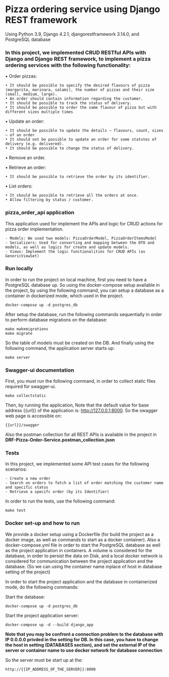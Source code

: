 #  Pizza ordering service using Django REST framework
Using Python 3.9, Django 4.2.1, djangorestframework 3.14.0, and PostgreSQL database

### In this project, we implemented CRUD RESTful APIs with Django and Django REST framework, to implement a pizza ordering services with the following functionality:

• Order pizzas:
    
    • It should be possible to specify the desired flavours of pizza (margarita, marinara, salami), the number of pizzas and their size (small, medium, large).
    • An order should contain information regarding the customer.
    • It should be possible to track the status of delivery.
    • It should be possible to order the same flavour of pizza but with different sizes multiple times

• Update an order:

    • It should be possible to update the details — flavours, count, sizes — of an order
    • It should not be possible to update an order for some statutes of delivery (e.g. delivered).
    • It should be possible to change the status of delivery.
    
• Remove an order.

• Retrieve an order:
  
    • It should be possible to retrieve the order by its identifier.
• List orders:
    
    • It should be possible to retrieve all the orders at once.
    • Allow filtering by status / customer.

### pizza_order_api application

This application used for implement the APIs and logic for CRUD actions for pizza order implementation.

    - Models: We used two models: PizzaOrderModel, PizzaOrderItemsModel
    - Serializers: Used for converting and mapping between the DTO and models, as well as logics for create and update models.
    - Views: Implement the logic functionalities for CRUD APIs (as GenericViewSet)

### Run locally
In order to run the project on local machine, first you need to have a PostgreSQL database up. So using the docker-compose
setup available in the project, by using the following command, you can setup a database as a container in dockerized mode,
 which used in the project.
   
    docker-compose up -d postgres_db
    
After setup the database, run the following commands sequentially in order to perform database migrations on the database:
    
    make makemigrations
    make migrate

So the table of models must be created on the DB. And finally using the following command, the application server starts up:
   
    make server
    
### Swagger-ui documentation
First, you must run the following command, in order to collect static files required for swagger-ui.

    make collectstatic
    
Then, by running the application, Note that the default value for base address {{url}} of the application is: http://127.0.0.1:8000.
So the swagger web page is accessible on: 
    
    {{url}}/swagger
Also the postman collection for all REST APIs is available in the project in **DRF-Pizza-Order-Service.postman_collection.json**

### Tests
In this project, we implemented some API test cases for the following scenarios:

    - Create a new order
    - Search on orders to fetch a list of order matching the customer name and specific status
    - Retrieve a specifc order (by its Identifier)

In order to run the tests, use the following command:

    make test
    
### Docker set-up and how to run
We provide a docker setup using a Dockerfile (for build the project as a docker image, as well as commands to start as a docker container).
Also a docker-compose.yml file in order to start the PostgreSQL database as well as the project application in containers.
A volume is considered for the database, in order to persist the data on Disk, and a local docker network is considered for communication between the
project application and the database. (So we can using the container name inplace of host in database setting of the project)
    
    
In order to start the project application and the database in containerized mode, do the following commands:

Start the database:
    
    docker-compose up -d postgres_db

Start the project application server:

    docker-compose up -d --build django_app

**Note that you may be confront a connection problem to the database with IP 0.0.0.0 privded in the setting for DB. In this case,
 you have to change the host in setting (DATABASES section), and set the external IP of the server or container name to use docker network for database connection**

So the server must be start up at the:
 
    http://{{IP_ADDRESS_OF_THE_SERVER}}:8000

